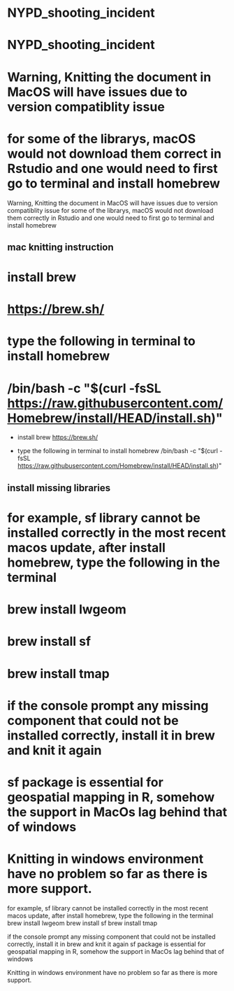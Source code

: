 # NYPD_shooting_incident

 # NYPD_shooting_incident
 
# Warning, Knitting the document in MacOS will have issues due to version compatiblity issue 
# for some of the librarys, macOS would not download them correct in Rstudio and one would need to first go to terminal and install homebrew 
Warning, Knitting the document in MacOS will have issues due to version compatiblity issue 
for some of the librarys, macOS would not download them correctly in Rstudio and one would need to first go to terminal and install homebrew 

## mac knitting instruction
#
#  install brew
#  https://brew.sh/
#
# type the following in terminal to install homebrew
# /bin/bash -c "$(curl -fsSL https://raw.githubusercontent.com/Homebrew/install/HEAD/install.sh)"

*  install brew
  https://brew.sh/

* type the following in terminal to install homebrew
 /bin/bash -c "$(curl -fsSL https://raw.githubusercontent.com/Homebrew/install/HEAD/install.sh)"

## install missing libraries
# for example, sf library cannot be installed correctly in the most recent macos update, after install homebrew, type the following in the terminal
# brew install lwgeom
# brew install sf
# brew install tmap
#
# if the console prompt any missing component that could not be installed correctly, install it in brew and knit it again
# sf package is essential for geospatial mapping in R, somehow the support in MacOs lag behind that of windows
#
# Knitting in windows environment have no problem so far as there is more support.
 for example, sf library cannot be installed correctly in the most recent macos update, after install homebrew, type the following in the terminal
 brew install lwgeom
 brew install sf
 brew install tmap

 if the console prompt any missing component that could not be installed correctly, install it in brew and knit it again
 sf package is essential for geospatial mapping in R, somehow the support in MacOs lag behind that of windows

 Knitting in windows environment have no problem so far as there is more support.
